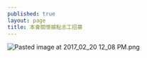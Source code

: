```yaml
---
published: true
layout: page
title: 本會關懷據點志工招募
---
```


![Pasted image at 2017_02_20 12_08 PM.png]({{site.baseurl}}/static_files/upload_images/本會關懷據點志工招募2.png)
